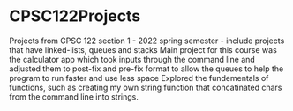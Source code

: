 # CPSC122Projects
Projects from CPSC 122 section 1 - 2022 spring semester - include projects that have linked-lists, queues and stacks
Main project for this course was the calculator app which took inputs through the command line and adjusted them to post-fix and pre-fix format to 
allow the queues to help the program to run faster and use less space 
Explored the fundementals of functions, such as creating my own string function that concatinated chars from the command line into strings.  
